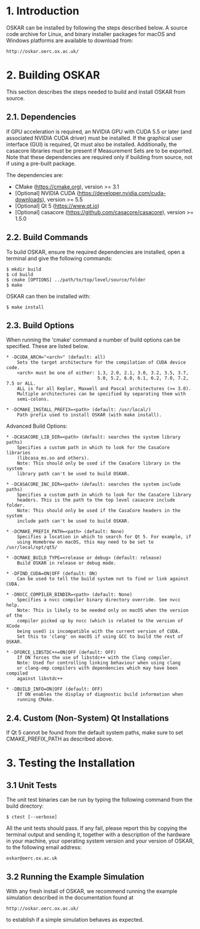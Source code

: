 
# 1. Introduction

OSKAR can be installed by following the steps described below.
A source code archive for Linux, and binary installer packages for
macOS and Windows platforms are available to download from:

    http://oskar.oerc.ox.ac.uk/


# 2. Building OSKAR

This section describes the steps needed to build and install OSKAR
from source.

## 2.1. Dependencies

If GPU acceleration is required, an NVIDIA GPU with CUDA 5.5 or later
(and associated NVIDIA CUDA driver) must be installed.
If the graphical user interface (GUI) is required, Qt must also be installed.
Additionally, the casacore libraries must be present if Measurement Sets
are to be exported. Note that these dependencies are required only if
building from source, not if using a pre-built package.

The dependencies are:

* CMake (https://cmake.org), version >= 3.1
* [Optional] NVIDIA CUDA (https://developer.nvidia.com/cuda-downloads), version >= 5.5
* [Optional] Qt 5 (https://www.qt.io)
* [Optional] casacore (https://github.com/casacore/casacore), version >= 1.5.0

## 2.2. Build Commands

To build OSKAR, ensure the required dependencies are installed,
open a terminal and give the following commands:

    $ mkdir build
    $ cd build
    $ cmake [OPTIONS] ../path/to/top/level/source/folder
    $ make

OSKAR can then be installed with:

    $ make install


## 2.3. Build Options

When running the 'cmake' command a number of build options can be specified.
These are listed below.

    * -DCUDA_ARCH="<arch>" (default: all)
        Sets the target architecture for the compilation of CUDA device code.
        <arch> must be one of either: 1.3, 2.0, 2.1, 3.0, 3.2, 3.5, 3.7,
                                      5.0, 5.2, 6.0, 6.1, 6.2, 7.0, 7.2, 7.5 or ALL.
        ALL is for all Kepler, Maxwell and Pascal architectures (>= 3.0).
        Multiple architectures can be specified by separating them with
        semi-colons.

    * -DCMAKE_INSTALL_PREFIX=<path> (default: /usr/local/)
        Path prefix used to install OSKAR (with make install).

Advanced Build Options:

    * -DCASACORE_LIB_DIR=<path> (default: searches the system library paths)
        Specifies a custom path in which to look for the CasaCore libraries
        (libcasa_ms.so and others).
        Note: This should only be used if the CasaCore library in the system
        library path can't be used to build OSKAR.

    * -DCASACORE_INC_DIR=<path> (default: searches the system include paths)
        Specifies a custom path in which to look for the CasaCore library
        headers. This is the path to the top level casacore include folder.
        Note: This should only be used if the CasaCore headers in the system
        include path can't be used to build OSKAR.

    * -DCMAKE_PREFIX_PATH=<path> (default: None)
        Specifies a location in which to search for Qt 5. For example, if
        using Homebrew on macOS, this may need to be set to /usr/local/opt/qt5/

    * -DCMAKE_BUILD_TYPE=<release or debug> (default: release)
        Build OSKAR in release or debug mode.

    * -DFIND_CUDA=ON|OFF (default: ON)
        Can be used to tell the build system not to find or link against CUDA.

    * -DNVCC_COMPILER_BINDIR=<path> (default: None)
        Specifies a nvcc compiler binary directory override. See nvcc help.
        Note: This is likely to be needed only on macOS when the version of the
        compiler picked up by nvcc (which is related to the version of XCode
        being used) is incompatible with the current version of CUDA.
        Set this to 'clang' on macOS if using GCC to build the rest of OSKAR.

    * -DFORCE_LIBSTDC++=ON|OFF (default: OFF)
        If ON forces the use of libstdc++ with the Clang compiler.
        Note: Used for controlling linking behaviour when using clang
        or clang-omp compilers with dependencies which may have been compiled
        against libstdc++

    * -DBUILD_INFO=ON|OFF (default: OFF)
        If ON enables the display of diagnostic build information when
        running CMake.

## 2.4. Custom (Non-System) Qt Installations

If Qt 5 cannot be found from the default system paths, make sure to set
CMAKE_PREFIX_PATH as described above.


# 3. Testing the Installation

## 3.1 Unit Tests

The unit test binaries can be run by typing the following command from the
build directory:

    $ ctest [--verbose]

All the unit tests should pass. If any fail, please report this by copying
the terminal output and sending it, together with a description of the
hardware in your machine, your operating system version and your version of
OSKAR, to the following email address:

    oskar@oerc.ox.ac.uk

## 3.2 Running the Example Simulation

With any fresh install of OSKAR, we recommend running the
example simulation described in the documentation found at

    http://oskar.oerc.ox.ac.uk/

to establish if a simple simulation behaves as expected.

